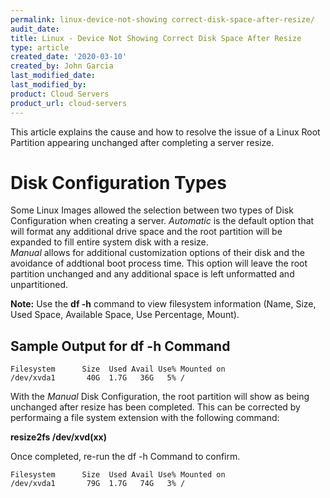 ```yaml
---
permalink: linux-device-not-showing correct-disk-space-after-resize/
audit_date:
title: Linux - Device Not Showing Correct Disk Space After Resize
type: article
created_date: '2020-03-10'
created_by: John Garcia
last_modified_date: 
last_modified_by: 
product: Cloud Servers
product_url: cloud-servers
---
```


This article explains the cause and how to resolve the issue of a Linux Root Partition appearing unchanged after completing a server resize. 

# Disk Configuration Types
Some Linux Images allowed the selection between two types of Disk Configuration when creating a server. 
  *Automatic* is the default option that will format any additional drive space and the root partition will be expanded to fill entire system disk with a resize.  
  *Manual* allows for additional customization options of their disk and the avoidance of addtional boot process time.  This option will leave the root partition unchanged and any additional space is left unformatted and unpartitioned.  

**Note:** Use the **df -h**  command to view filesystem information (Name, Size, Used Space, Available Space, Use Percentage, Mount). 

## Sample Output for df -h Command
```[root@expanse ~]# df -h
Filesystem      Size  Used Avail Use% Mounted on
/dev/xvda1       40G  1.7G   36G   5% /
```

With the *Manual* Disk Configuration, the root partition will show as being unchanged after resize has been completed.  This can be corrected by performaing a file system extension with the following command:

**resize2fs /dev/xvd(xx)**

Once completed, re-run the df -h Command to confirm.

```[root@expanse ~]# df -h
Filesystem      Size  Used Avail Use% Mounted on
/dev/xvda1       79G  1.7G   74G   3% /
```
